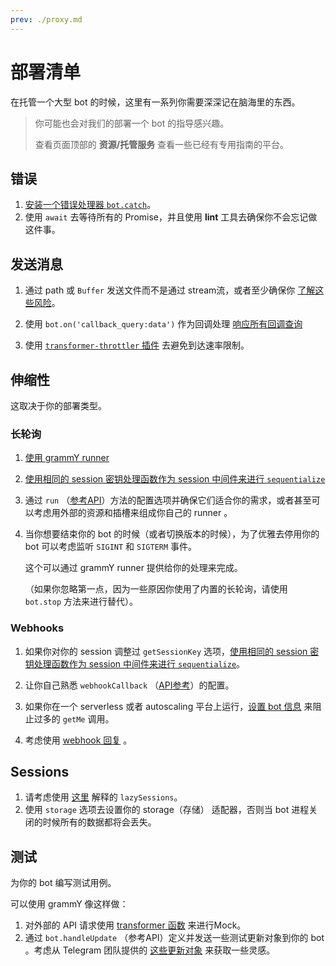 ```yaml
---
prev: ./proxy.md
---
```


# 部署清单

在托管一个大型 bot 的时候，这里有一系列你需要深深记在脑海里的东西。

> 你可能也会对我们的部署一个 bot 的指导感兴趣。
>
> 查看页面顶部的 **资源/托管服务** 查看一些已经有专用指南的平台。

## 错误

1. [安装一个错误处理器 `bot.catch`](/zh/guide/errors.md)。
2. 使用 `await` 去等待所有的 Promise，并且使用 **lint** 工具去确保你不会忘记做这件事。

## 发送消息

1. 通过 path 或 `Buffer` 发送文件而不是通过 stream流，或者至少确保你 [了解这些风险](./transformers.md#use-cases-of-transformer-functions)。
2. 使用 `bot.on('callback_query:data')` 作为回调处理 [响应所有回调查询](/plugins/keyboard.md#responding-to-clicks)

3. 使用 [`transformer-throttler` 插件](/zh/plugins/transformer-throttler.md) 去避免到达速率限制。

## 伸缩性

这取决于你的部署类型。

### 长轮询

1. [使用 grammY runner](/zh/plugins/runner.md)

2. [使用相同的 session 密钥处理函数作为 session 中间件来进行 `sequentialize`](./scaling.md#concurrency-is-hard)

3. 通过 `run` （[参考API](https://doc.deno.land/https/deno.land/x/grammy_runner/mod)）方法的配置选项并确保它们适合你的需求，或者甚至可以考虑用外部的资源和插槽来组成你自己的 runner 。

4. 当你想要结束你的 bot 的时候（或者切换版本的时候），为了优雅去停用你的 bot 可以考虑监听 `SIGINT` 和 `SIGTERM` 事件。

   这个可以通过 grammY runner 提供给你的处理来完成。

   （如果你忽略第一点，因为一些原因你使用了内置的长轮询，请使用 `bot.stop` 方法来进行替代）。

### Webhooks

1. 如果你对你的 session 调整过 `getSessionKey` 选项，[使用相同的 session 密钥处理函数作为 session 中间件来进行 `sequentialize`](./scaling.md#concurrency-is-hard)。

2. 让你自己熟悉 `webhookCallback` （[API参考](https://doc.deno.land/https/deno.land/x/grammy/mod.ts#webhookCallback)）的配置。
3. 如果你在一个 serverless 或者 autoscaling 平台上运行，[设置 bot 信息](https://doc.deno.land/https/deno.land/x/grammy/mod.ts#BotConfig) 来阻止过多的 `getMe` 调用。
4. 考虑使用 [webhook 回复](/zh/guide/deployment-types.html#webhook-reply) 。

## Sessions

1. 请考虑使用 [这里](/zh/plugins/session.md#lazy-sessions) 解释的 `lazySessions`。
2. 使用 `storage` 选项去设置你的 storage（存储） 适配器，否则当 bot 进程关闭的时候所有的数据都将会丢失。

## 测试

为你的 bot 编写测试用例。

可以使用 grammY 像这样做：

1. 对外部的 API 请求使用 [transformer 函数](./transformers.md) 来进行Mock。
2. 通过 `bot.handleUpdate` （参考API）定义并发送一些测试更新对象到你的 bot 。考虑从 Telegram 团队提供的 [这些更新对象](https://core.telegram.org/bots/webhooks#testing-your-bot-with-updates) 来获取一些灵感。
